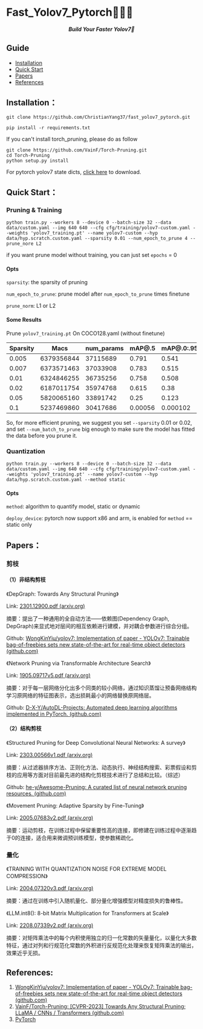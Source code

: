 # Fast_Yolov7_Pytorch🎉️🎉️🎉️

***<center>Build Your Faster Yolov7🚀️ </center>***

## Guide

* [Installation](#index1)
* [Quick Start](#index2)
* [Papers](#index3)
* [References](#index4)

## <a id="index1">Installation</a>：

```commandline
git clone https://github.com/ChristianYang37/fast_yolov7_pytorch.git
```

```commandline
pip install -r requirements.txt
```

If you can't install torch_pruning, please do as follow

```commandline
git clone https://github.com/VainF/Torch-Pruning.git
cd Torch-Pruning
python setup.py install
```

For pytorch yolov7 state dicts, [click here](https://github.com/WongKinYiu/yolov7#transfer-learning) to download.

## <a id="index2">Quick Start</a>：

### Pruning & Training

```commandline
python train.py --workers 8 --device 0 --batch-size 32 --data data/custom.yaml --img 640 640 --cfg cfg/training/yolov7-custom.yaml --weights 'yolov7_training.pt' --name yolov7-custom --hyp data/hyp.scratch.custom.yaml --sparsity 0.01 --num_epoch_to_prune 4 --prune_nore L2
```

if you want prune model without training, you can just set `epochs` = 0

#### Opts

`sparsity`: the sparsity of pruning

`num_epoch_to_prune`: prune model after `num_epoch_to_prune` times finetune

`prune_norm`: L1 or L2

#### Some Results

Prune `yolov7_training.pt` On COCO128.yaml (without finetune)


| Sparsity | Macs       | num_params | mAP@.5  | mAP@.0:.95 |
| -------- | ---------- | ---------- | ------- | ---------- |
| 0.005    | 6379356844 | 37115689   | 0.791   | 0.541      |
| 0.007    | 6373571463 | 37033908   | 0.783   | 0.515      |
| 0.01     | 6324846255 | 36735256   | 0.758   | 0.508      |
| 0.02     | 6187011754 | 35974768   | 0.615   | 0.38       |
| 0.05     | 5820065160 | 33891742   | 0.25    | 0.123      |
| 0.1      | 5237469860 | 30417686   | 0.00056 | 0.000102   |

So, for more efficient pruning, we suggest you set `--sparsity` 0.01 or 0.02, and set `--num_batch_to_prune` big enough to make sure the model has fitted the data before you prune it.

### Quantization

```commandline
python train.py --workers 8 --device 0 --batch-size 32 --data data/custom.yaml --img 640 640 --cfg cfg/training/yolov7-custom.yaml --weights 'yolov7_training.pt' --name yolov7-custom --hyp data/hyp.scratch.custom.yaml --method static
```

#### Opts

`method`: algorithm to quantify model, static or dynamic

`deploy_device`: pytorch now support x86 and arm, is enabled for `method` == static only

## <a id="index3">Papers</a>：

### 剪枝

#### （1）非结构剪枝

《DepGraph: Towards Any Structural Pruning》

Link: [2301.12900.pdf (arxiv.org)](https://arxiv.org/pdf/2301.12900.pdf)

摘要：提出了一种通用的全自动方法——依赖图(Dependency Graph, DepGraph)来显式地对层间的相互依赖进行建模，并对耦合参数进行综合分组。

Github: [WongKinYiu/yolov7: Implementation of paper - YOLOv7: Trainable bag-of-freebies sets new state-of-the-art for real-time object detectors (github.com)](https://github.com/WongKinYiu/yolov7)

《Network Pruning via Transformable Architecture Search》

Link: [1905.09717v5.pdf (arxiv.org)](https://arxiv.org/pdf/1905.09717v5.pdf)

摘要：对于每一层网络分化出多个同类的较小网络，通过知识蒸馏让预备网络结构学习原网络的特征图表示，选出损耗最小的网络替换原网络层。

Github: [D-X-Y/AutoDL-Projects: Automated deep learning algorithms implemented in PyTorch. (github.com)](https://github.com/D-X-Y/AutoDL-Projects)

#### （2）结构剪枝

《Structured Pruning for Deep Convolutional Neural Networks: A survey》

Link: [2303.00566v1.pdf (arxiv.org)](https://arxiv.org/pdf/2303.00566v1.pdf)

摘要：从过滤器排序方法、正则化方法、动态执行、神经结构搜索、彩票假设和剪枝的应用等方面对目前最先进的结构化剪枝技术进行了总结和比较。（综述）

Github: [he-y/Awesome-Pruning: A curated list of neural network pruning resources. (github.com)](https://github.com/he-y/Awesome-Pruning)

《Movement Pruning: Adaptive Sparsity by Fine-Tuning》

Link: [2005.07683v2.pdf (arxiv.org)](https://arxiv.org/pdf/2005.07683v2.pdf)

摘要：运动剪枝，在训练过程中保留重要性高的连接，即修建在训练过程中逐渐趋于0的连接，适合用来微调预训练模型，使参数稀疏化。

### 量化

《TRAINING WITH QUANTIZATION NOISE FOR EXTREME MODEL COMPRESSION》

Link: [2004.07320v3.pdf (arxiv.org)](https://arxiv.org/pdf/2004.07320v3.pdf)

摘要：通过在训练中引入随机量化、部分量化增强模型对精度损失的鲁棒性。

《LLM.int8(): 8-bit Matrix Multiplication for Transformers at Scale》

Link: [2208.07339v2.pdf (arxiv.org)](https://arxiv.org/pdf/2208.07339v2.pdf)

摘要：对矩阵乘法中的每个内积使用独立的归一化常数的矢量量化，以量化大多数特征，通过对列和行规范化常数的外积进行反规范化处理来恢复矩阵乘法的输出，效果近乎无损。

## <a id="index4">References</a>:

1. [WongKinYiu/yolov7: Implementation of paper - YOLOv7: Trainable bag-of-freebies sets new state-of-the-art for real-time object detectors (github.com)](https://github.com/WongKinYiu/yolov7)
2. [VainF/Torch-Pruning: [CVPR-2023] Towards Any Structural Pruning; LLaMA / CNNs / Transformers (github.com)](https://github.com/VainF/Torch-Pruning)
3. [PyTorch](https://pytorch.org/)
